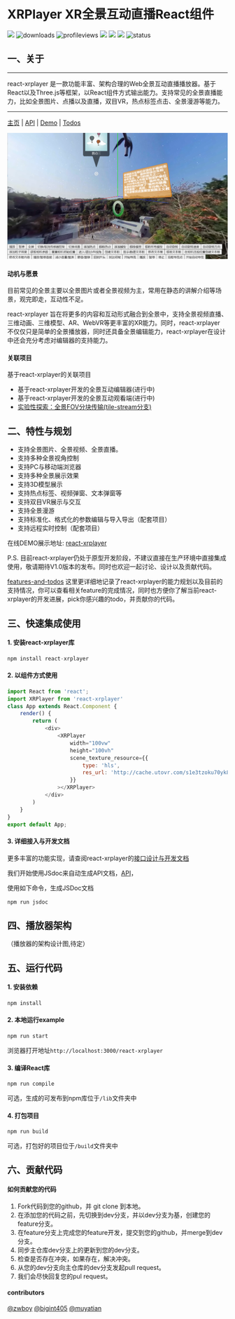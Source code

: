# XRPlayer XR全景互动直播React组件
![](https://img.shields.io/npm/v/react-xrplayer.svg)
![downloads](https://img.shields.io/npm/dt/react-xrplayer.svg)
![profileviews](https://windard-visitor-badge.glitch.me/badge?page_id=zwboy97.github.profile)
![](https://img.shields.io/npm/l/express.svg)
![](https://img.shields.io/badge/language-javascript-yellow.svg)
![](https://img.shields.io/badge/support-chrome-lightgrey.svg)
![status](https://img.shields.io/badge/status-dev-red.svg)

## 一、关于

----
react-xrplayer 是一款功能丰富、架构合理的Web全景互动直播播放器。基于React以及Three.js等框架，以React组件方式输出能力。支持常见的全景直播能力，比如全景图片、点播以及直播，双目VR，热点标签点击、全景漫游等能力。

----

[主页](http://blog.zwboy.cn/react-xrplayer/) | [API](http://blog.zwboy.cn/react-xrplayer/jsdoc/index.html) | [Demo](http://client.youmuvideo.com/react-xrplayer/) | [Todos](./doc/feature-and-todo.md)

![](./doc/imgs/react-xrplayer-preview.png)


#### 动机与愿景

目前常见的全景主要以全景图片或者全景视频为主，常用在静态的讲解介绍等场景，观完即走，互动性不足。

react-xrplayer 旨在将更多的内容和互动形式融合到全景中，支持全景视频直播、三维动画、三维模型、AR、WebVR等更丰富的XR能力。同时，react-xrplayer 不仅仅只是简单的全景播放器，同时还具备全景编辑能力，react-xrplayer在设计中还会充分考虑对编辑器的支持能力。

#### 关联项目

基于react-xrplayer的关联项目
- 基于react-xrplayer开发的全景互动编辑器(进行中)
- 基于react-xrplayer开发的全景互动观看端(进行中)
- [实验性探索：全景FOV分块传输(tile-stream分支)](https://github.com/ZWboy97/react-xrplayer/tree/tiled-stream)

## 二、特性与规划

- 支持全景图片、全景视频、全景直播。
- 支持多种全景视角控制
- 支持PC与移动端浏览器
- 支持多种全景展示效果
- 支持3D模型展示
- 支持热点标签、视频弹窗、文本弹窗等
- 支持双目VR展示与交互
- 支持全景漫游
- 支持标准化、格式化的参数编辑与导入导出（配套项目）
- 支持远程实时控制（配套项目）

在线DEMO展示地址: [react-xrplayer](http://client.youmuvideo.com/react-xrplayer/)


P.S. 目前react-xrplayer仍处于原型开发阶段，不建议直接在生产环境中直接集成使用，敬请期待V1.0版本的发布。同时也欢迎一起讨论、设计以及贡献代码。

[features-and-todos](./doc/feature-and-todo.md) 这里更详细地记录了react-xrplayer的能力规划以及目前的支持情况，你可以查看相关feature的完成情况，同时也方便你了解当前react-xrplayer的开发进展，pick你感兴趣的todo，并贡献你的代码。


## 三、快速集成使用

#### 1. 安装react-xrplayer库

```js
npm install react-xrplayer
```

#### 2. 以组件方式使用

```js
import React from 'react';
import XRPlayer from 'react-xrplayer'
class App extends React.Component {
    render() {
        return (
            <div>
                <XRPlayer
                    width="100vw"
                    height="100vh"
                    scene_texture_resource={{
                        type: 'hls',
                        res_url: 'http://cache.utovr.com/s1e3tzoku70yk8mpa3/L3_5dxsrk4kh56gc4l1_v2.m3u8'
                    }}
                ></XRPlayer>
            </div>
        )
    }
}
export default App;
```

#### 3. 详细接入与开发文档

更多丰富的功能实现，请查阅react-xrplayer的[接口设计与开发文档](./doc/api-doc.md)

我们开始使用JSdoc来自动生成API文档，[API](http://blog.zwboy.cn/react-xrplayer/jsdoc/index.html)， 

使用如下命令，生成JSDoc文档
```js
npm run jsdoc
```

## 四、播放器架构
（播放器的架构设计图,待定）

## 五、运行代码

#### 1. 安装依赖

```js
npm install
```

#### 2. 本地运行example

```js
npm run start
```
浏览器打开地址`http://localhost:3000/react-xrplayer`

#### 3. 编译React库

```js
npm run compile
```
可选，生成的可发布到npm库位于`/lib`文件夹中

#### 4. 打包项目

```js
npm run build
```
可选，打包好的项目位于`/build`文件夹中

## 六、贡献代码

#### 如何贡献您的代码
1. Fork代码到您的github，并 git clone 到本地。
2. 在添加您的代码之前，先切换到dev分支，并以dev分支为基，创建您的feature分支。
3. 在feature分支上完成您的feature开发，提交到您的github，并merge到dev分支。
4. 同步主仓库dev分支上的更新到您的dev分支。
5. 检查是否存在冲突，如果存在，解决冲突。
6. 从您的dev分支向主仓库的dev分支发起pull request。
7. 我们会尽快回复您的pul request。

#### contributors
[@zwboy](https://github.com/ZWboy97) [@bigint405](https://github.com/bigint405) [@muyatian](https://github.com/muyatian)
